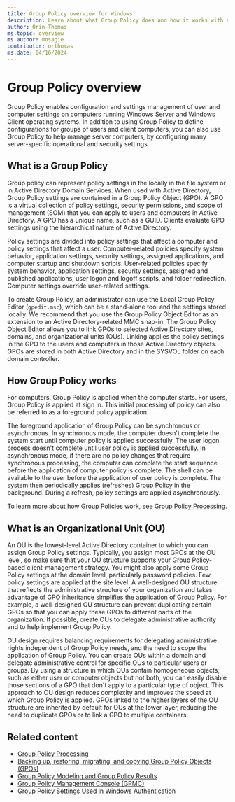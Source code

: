 ```yaml
---
title: Group Policy overview for Windows
description: Learn about what Group Policy does and how it works with Active Directory Domain Services in Windows.
author: Orin-Thomas
ms.topic: overview
ms.author: mosagie
contributor: orthomas
ms.date: 04/16/2024
---
```


# Group Policy overview

Group Policy enables configuration and settings management of user and computer settings on computers running Windows Server and Windows Client operating systems. In addition to using Group Policy to define configurations for groups of users and client computers, you can also use Group Policy to help manage server computers, by configuring many server-specific operational and security settings.

## What is a Group Policy

Group policy can represent policy settings in the locally in the file system or in Active Directory Domain Services. When used with Active Directory, Group Policy settings are contained in a Group Policy Object (GPO). A GPO is a virtual collection of policy settings, security permissions, and scope of management (SOM) that you can apply to users and computers in Active Directory. A GPO has a unique name, such as a GUID. Clients evaluate GPO settings using the hierarchical nature of Active Directory.

Policy settings are divided into policy settings that affect a computer and policy settings that affect a user. Computer-related policies specify system behavior, application settings, security settings, assigned applications, and computer startup and shutdown scripts. User-related policies specify system behavior, application settings, security settings, assigned and published applications, user logon and logoff scripts, and folder redirection. Computer settings override user-related settings.

To create Group Policy, an administrator can use the Local Group Policy Editor (`gpedit.msc`), which can be a stand-alone tool and the settings stored locally. We recommend that you use the Group Policy Object Editor as an extension to an Active Directory-related MMC snap-in. The Group Policy Object Editor allows you to link GPOs to selected Active Directory sites, domains, and organizational units (OUs). Linking applies the policy settings in the GPO to the users and computers in those Active Directory objects. GPOs are stored in both Active Directory and in the SYSVOL folder on each domain controller.

## How Group Policy works

For computers, Group Policy is applied when the computer starts. For users, Group Policy is applied at sign in. This initial processing of policy can also be referred to as a foreground policy application.

The foreground application of Group Policy can be synchronous or asynchronous. In synchronous mode, the computer doesn't complete the system start until computer policy is applied successfully. The user logon process doesn't complete until user policy is applied successfully. In asynchronous mode, if there are no policy changes that require synchronous processing, the computer can complete the start sequence before the application of computer policy is complete. The shell can be available to the user before the application of user policy is complete. The system then periodically applies (refreshes) Group Policy in the background. During a refresh, policy settings are applied asynchronously.

To learn more about how Group Policies work, see [Group Policy Processing](group-policy-processing.md).

## What is an Organizational Unit (OU)

An OU is the lowest-level Active Directory container to which you can assign Group Policy settings. Typically, you assign most GPOs at the OU level, so make sure that your OU structure supports your Group Policy-based client-management strategy. You might also apply some Group Policy settings at the domain level, particularly password policies. Few policy settings are applied at the site level. A well-designed OU structure that reflects the administrative structure of your organization and takes advantage of GPO inheritance simplifies the application of Group Policy. For example, a well-designed OU structure can prevent duplicating certain GPOs so that you can apply these GPOs to different parts of the organization. If possible, create OUs to delegate administrative authority and to help implement Group Policy.

OU design requires balancing requirements for delegating administrative rights independent of Group Policy needs, and the need to scope the application of Group Policy. You can create OUs within a domain and delegate administrative control for specific OUs to particular users or groups. By using a structure in which OUs contain homogeneous objects, such as either user or computer objects but not both, you can easily disable those sections of a GPO that don't apply to a particular type of object. This approach to OU design reduces complexity and improves the speed at which Group Policy is applied. GPOs linked to the higher layers of the OU structure are inherited by default for OUs at the lower layer, reducing the need to duplicate GPOs or to link a GPO to multiple containers.

## Related content

- [Group Policy Processing](group-policy-processing.md)
- [Backing up, restoring, migrating, and copying Group Policy Objects (GPOs)](group-policy-backup-restore.md)
- [Group Policy Modeling and Group Policy Results](group-policy-modeling-results.md)
- [Group Policy Management Console (GPMC)](group-policy-management-console.md)
- [Group Policy Settings Used in Windows Authentication](../../../../security/windows-authentication/group-policy-settings-used-in-windows-authentication.md)